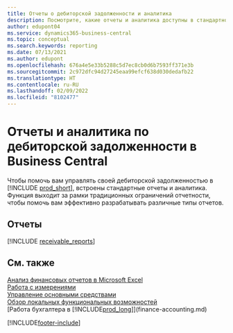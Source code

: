 ```yaml
---
title: Отчеты о дебиторской задолженности и аналитика
description: Посмотрите, какие отчеты и аналитика доступны в стандартной версии Business Central, чтобы вы могли отслеживать свою дебиторскую задолженность.
author: edupont04
ms.service: dynamics365-business-central
ms.topic: conceptual
ms.search.keywords: reporting
ms.date: 07/13/2021
ms.author: edupont
ms.openlocfilehash: 676a4e5e33b5288c5d7ec8cb0d6b7593ff371e3b
ms.sourcegitcommit: 2c972dfc94d27245eaa99efcf638d030dedafb22
ms.translationtype: HT
ms.contentlocale: ru-RU
ms.lasthandoff: 02/09/2022
ms.locfileid: "8102477"
---
```

# <a name="accounts-receivable-reports-and-analytics-in-business-central"></a>Отчеты и аналитика по дебиторской задолженности в Business Central

Чтобы помочь вам управлять своей дебиторской задолженностью в [!INCLUDE [prod_short](includes/prod_short.md)], встроены стандартные отчеты и аналитика. Функция выходит за рамки традиционных ограничений отчетности, чтобы помочь вам эффективно разрабатывать различные типы отчетов.  

## <a name="reports"></a>Отчеты
[!INCLUDE [receivable_reports](includes/receivable-reports-include.md)]


## <a name="see-also"></a>См. также

[Анализ финансовых отчетов в Microsoft Excel](finance-analyze-excel.md)  
[Работа с измерениями](finance-dimensions.md)  
[Управление основными средствами](fa-manage.md)  
[Обзор локальных функциональных возможностей](about-localization.md)  
[Работа бухгалтера в [!INCLUDE[prod_long](includes/prod_long.md)]](finance-accounting.md)  


[!INCLUDE[footer-include](includes/footer-banner.md)]
